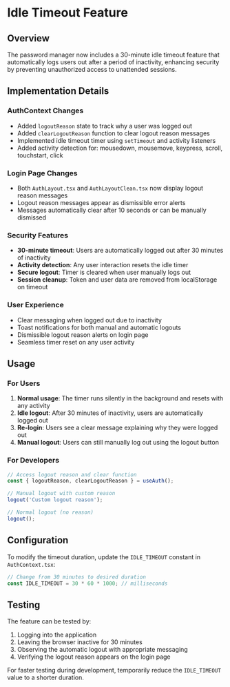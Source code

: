 # Idle Timeout Feature

## Overview
The password manager now includes a 30-minute idle timeout feature that automatically logs users out after a period of inactivity, enhancing security by preventing unauthorized access to unattended sessions.

## Implementation Details

### AuthContext Changes
- Added `logoutReason` state to track why a user was logged out
- Added `clearLogoutReason` function to clear logout reason messages
- Implemented idle timeout timer using `setTimeout` and activity listeners
- Added activity detection for: mousedown, mousemove, keypress, scroll, touchstart, click

### Login Page Changes
- Both `AuthLayout.tsx` and `AuthLayoutClean.tsx` now display logout reason messages
- Logout reason messages appear as dismissible error alerts
- Messages automatically clear after 10 seconds or can be manually dismissed

### Security Features
- **30-minute timeout**: Users are automatically logged out after 30 minutes of inactivity
- **Activity detection**: Any user interaction resets the idle timer
- **Secure logout**: Timer is cleared when user manually logs out
- **Session cleanup**: Token and user data are removed from localStorage on timeout

### User Experience
- Clear messaging when logged out due to inactivity
- Toast notifications for both manual and automatic logouts
- Dismissible logout reason alerts on login page
- Seamless timer reset on any user activity

## Usage

### For Users
1. **Normal usage**: The timer runs silently in the background and resets with any activity
2. **Idle logout**: After 30 minutes of inactivity, users are automatically logged out
3. **Re-login**: Users see a clear message explaining why they were logged out
4. **Manual logout**: Users can still manually log out using the logout button

### For Developers
```typescript
// Access logout reason and clear function
const { logoutReason, clearLogoutReason } = useAuth();

// Manual logout with custom reason
logout('Custom logout reason');

// Normal logout (no reason)
logout();
```

## Configuration
To modify the timeout duration, update the `IDLE_TIMEOUT` constant in `AuthContext.tsx`:
```typescript
// Change from 30 minutes to desired duration
const IDLE_TIMEOUT = 30 * 60 * 1000; // milliseconds
```

## Testing
The feature can be tested by:
1. Logging into the application
2. Leaving the browser inactive for 30 minutes
3. Observing the automatic logout with appropriate messaging
4. Verifying the logout reason appears on the login page

For faster testing during development, temporarily reduce the `IDLE_TIMEOUT` value to a shorter duration.
